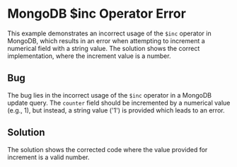 # MongoDB $inc Operator Error
This example demonstrates an incorrect usage of the `$inc` operator in MongoDB, which results in an error when attempting to increment a numerical field with a string value. The solution shows the correct implementation, where the increment value is a number.

## Bug
The bug lies in the incorrect usage of the `$inc` operator in a MongoDB update query.  The `counter` field should be incremented by a numerical value (e.g., 1), but instead, a string value ('1') is provided which leads to an error. 

## Solution
The solution shows the corrected code where the value provided for increment is a valid number.